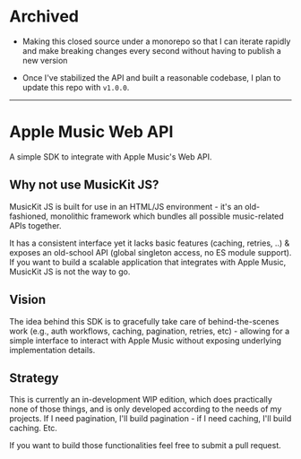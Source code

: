 # Archived

- Making this closed source under a monorepo so that I can iterate rapidly and make breaking changes every second without having to publish a new version

- Once I've stabilized the API and built a reasonable codebase, I plan to update this repo with `v1.0.0`.

---

# Apple Music Web API

A simple SDK to integrate with Apple Music's Web API.

## Why not use MusicKit JS?

MusicKit JS is built for use in an HTML/JS environment - it's an old-fashioned, monolithic framework which bundles all possible music-related APIs together.

It has a consistent interface yet it lacks basic features (caching, retries, ..) & exposes an old-school API (global singleton access, no ES module support). If you want to build a scalable application that integrates with Apple Music, MusicKit JS is not the way to go.

## Vision

The idea behind this SDK is to gracefully take care of behind-the-scenes work (e.g., auth workflows, caching, pagination, retries, etc) - allowing for a simple interface to interact with Apple Music without exposing underlying implementation details.

## Strategy

This is currently an in-development WIP edition, which does practically none of those things, and is only developed according to the needs of my projects. If I need pagination, I'll build pagination - if I need caching, I'll build caching. Etc.

If you want to build those functionalities feel free to submit a pull request.
